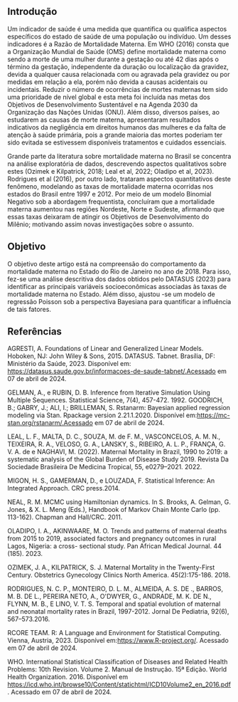 ## Introdução

Um indicador de saúde é uma medida que quantifica ou qualifica aspectos específicos do estado de saúde de uma população ou indivíduo. Um desses indicadores é a Razão de Mortalidade Materna. Em WHO (2016) consta que a Organização Mundial de Saúde (OMS) define mortalidade materna como sendo a morte de uma mulher durante a gestação ou até 42 dias após o término da gestação, independente da duração ou localização da gravidez, devida a qualquer causa relacionada com ou agravada pela gravidez ou por medidas em relação a ela, porém não devida a causas acidentais ou incidentais. Reduzir o número de ocorrências de mortes maternas tem sido uma prioridade de nível global e esta meta foi incluída nas metas dos Objetivos de Desenvolvimento Sustentável e na Agenda 2030 da Organização das Nações Unidas (ONU). Além disso, diversos países, ao estudarem as causas de morte materna, apresentaram resultados indicativos da negligência em direitos humanos das mulheres e da falta de atenção à saúde primária, pois a grande maioria das mortes poderiam ter sido evitada se estivessem disponíveis tratamentos e cuidados essenciais.

Grande parte da literatura sobre mortalidade materna no Brasil se concentra na análise exploratória de dados, descrevendo aspectos qualitativos sobre estes (Ozimek e Kilpatrick, 2018; Leal et al, 2022; Oladipo et al, 2023). Rodrigues et al (2016), por outro lado, trataram aspectos quantitativos deste fenômeno, modelando as taxas de mortalidade materna ocorridas nos estados do Brasil entre 1997 e 2012. Por meio de um modelo Binomial Negativo sob a abordagem frequentista, concluíram que a mortalidade materna aumentou nas regiões Nordeste, Norte e Sudeste, afirmando que essas taxas deixaram de atingir os Objetivos de Desenvolvimento do Milênio; motivando assim novas investigações sobre o assunto.

## Objetivo

O objetivo deste artigo está na compreensão do comportamento da mortalidade materna no Estado do Rio de Janeiro no ano de 2018. Para isso, fez-se uma análise descritiva dos dados obtidos pelo DATASUS (2023) para identificar as principais variáveis socioeconômicas associadas às taxas de mortalidade materna no Estado. Além disso, ajustou
-se um modelo de regressão Poisson sob a perspectiva Bayesiana para quantificar a influência de tais fatores. 

## Referências

AGRESTI, A. Foundations of Linear and Generalized Linear Models. Hoboken, NJ: John Wiley & Sons, 2015. DATASUS. Tabnet. Brasília, DF: Ministério da Saúde, 2023. Disponível em: https://datasus.saude.gov.br/informacoes-de-saude-tabnet/.Acessado em 07 de abril de 2024.

GELMAN, A., e RUBIN, D. B. Inference from Iterative Simulation Using Multiple Sequences. Statistical Science, 7(4), 457-472. 1992. GOODRICH, B.; GABRY, J.; ALI, I.; BRILLEMAN, S. Rstanarm: Bayesian applied regression modeling via Stan. Rpackage version 2.21.1.2020. Disponível em:https://mc-stan.org/rstanarm/.Acessado em 07 de abril de 2024.

LEAL, L. F., MALTA, D. C., SOUZA, M. de F. M., VASCONCELOS, A. M. N., TEIXEIRA, R. A., VELOSO, G. A., LANSKY, S., RIBEIRO, A. L. P., FRANÇA, G. V. A. de e NAGHAVI, M. (2022). Maternal Mortality in Brazil, 1990 to 2019: a systematic analysis of the Global Burden of Disease Study 2019. Revista Da Sociedade Brasileira De Medicina Tropical, 55, e0279–2021. 2022.

MIGON, H. S., GAMERMAN, D., e LOUZADA, F. Statistical Inference: An Integrated Approach. CRC press.2014. 

NEAL, R. M. MCMC using Hamiltonian dynamics. In S. Brooks, A. Gelman, G. Jones, & X. L. Meng (Eds.), Handbook of Markov Chain Monte Carlo (pp. 113-162). Chapman and Hall/CRC. 2011. 

OLADIPO, I. A., AKINWAARE, M. O. Trends and patterns of maternal deaths from 2015 to 2019, associated factors and pregnancy outcomes in rural Lagos, Nigeria: a cross-
sectional study. Pan African Medical Journal. 44 (185). 2023.

OZIMEK, J. A., KILPATRICK, S. J. Maternal Mortality in the Twenty-First Century. Obstetrics Gynecology Clinics North America. 45(2):175-186. 2018.

RODRIGUES, N. C. P., MONTEIRO, D. L. M., ALMEIDA, A. S. DE ., BARROS, M. B. DE L., PEREIRA NETO, A., O'DWYER, G., ANDRADE, M. K. DE N., FLYNN, M. B., E LINO, V. T. S.
Temporal and spatial evolution of maternal and neonatal mortality rates in Brazil, 1997-2012. Jornal De Pediatria, 92(6), 567–573.2016.

RCORE TEAM. R: A Language and Environment for Statistical Computing. Vienna, Austria, 2023. Disponível em:https://www.R-project.org/. Acessado em 07 de abril de 2024.

WHO. International Statistical Classification of Diseases and Related Health Problems: 10th Revision. Volume 2. Manual de Instrução. 15ª Edição. World Health Organization. 2016. Disponível em https://icd.who.int/browse10/Content/statichtml/ICD10Volume2_en_2016.pdf . Acessado em 07 de abril de 2024.
